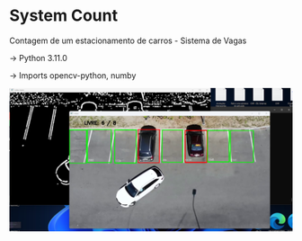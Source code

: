 # System Count
Contagem de um estacionamento de carros - Sistema de Vagas

-> Python 3.11.0

-> Imports opencv-python, numby

<img src="/foto_template.png">
